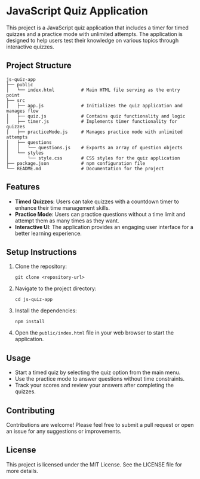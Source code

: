 # JavaScript Quiz Application

This project is a JavaScript quiz application that includes a timer for timed quizzes and a practice mode with unlimited attempts. The application is designed to help users test their knowledge on various topics through interactive quizzes.

## Project Structure

```
js-quiz-app
├── public
│   └── index.html          # Main HTML file serving as the entry point
├── src
│   ├── app.js              # Initializes the quiz application and manages flow
│   ├── quiz.js             # Contains quiz functionality and logic
│   ├── timer.js            # Implements timer functionality for quizzes
│   ├── practiceMode.js     # Manages practice mode with unlimited attempts
│   ├── questions
│   │   └── questions.js    # Exports an array of question objects
│   └── styles
│       └── style.css       # CSS styles for the quiz application
├── package.json            # npm configuration file
└── README.md               # Documentation for the project
```

## Features

- **Timed Quizzes**: Users can take quizzes with a countdown timer to enhance their time management skills.
- **Practice Mode**: Users can practice questions without a time limit and attempt them as many times as they want.
- **Interactive UI**: The application provides an engaging user interface for a better learning experience.

## Setup Instructions

1. Clone the repository:
   ```
   git clone <repository-url>
   ```

2. Navigate to the project directory:
   ```
   cd js-quiz-app
   ```

3. Install the dependencies:
   ```
   npm install
   ```

4. Open the `public/index.html` file in your web browser to start the application.

## Usage

- Start a timed quiz by selecting the quiz option from the main menu.
- Use the practice mode to answer questions without time constraints.
- Track your scores and review your answers after completing the quizzes.

## Contributing

Contributions are welcome! Please feel free to submit a pull request or open an issue for any suggestions or improvements.

## License

This project is licensed under the MIT License. See the LICENSE file for more details.